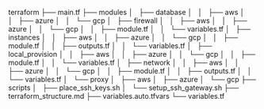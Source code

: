 terraform
├── main.tf
├── modules
│   ├── database
│   │   ├── aws
│   │   ├── azure
│   │   └── gcp
│   ├── firewall
│   │   ├── aws
│   │   ├── azure
│   │   └── gcp
│   │       ├── module.tf
│   │       └── variables.tf
│   ├── instances
│   │   ├── aws
│   │   ├── azure
│   │   └── gcp
│   │       ├── module.tf
│   │       ├── outputs.tf
│   │       └── variables.tf
│   ├── local_provision
│   │   ├── aws
│   │   ├── azure
│   │   └── gcp
│   │       ├── module.tf
│   │       └── variables.tf
│   ├── network
│   │   ├── aws
│   │   ├── azure
│   │   └── gcp
│   │       ├── module.tf
│   │       ├── outputs.tf
│   │       └── variables.tf
│   └── proxy
│       ├── aws
│       ├── azure
│       └── gcp
├── scripts
│   ├── place_ssh_keys.sh
│   └── setup_ssh_gateway.sh
├── terraform_structure.md
├── variables.auto.tfvars
└── variables.tf

